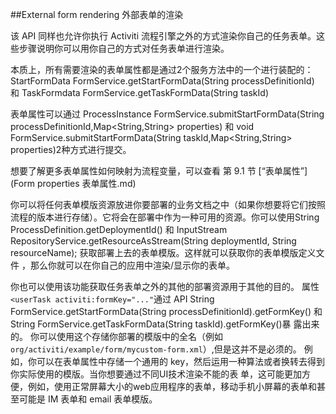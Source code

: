 ##External form rendering 外部表单的渲染

该 API 同样也允许你执行 Activiti 流程引擎之外的方式渲染你自己的任务表单。这些步骤说明你可以用你自己的方式对任务表单进行渲染。

本质上，所有需要渲染的表单属性都是通过2个服务方法中的一个进行装配的： StartFormData
FormService.getStartFormData(String processDefinitionId) 和 TaskFormdata
FormService.getTaskFormData(String taskId)

表单属性可以通过 ProcessInstance FormService.submitStartFormData(String processDefinitionId,Map<String,String> properties) 和 void FormService.submitStartFormData(String taskId,Map<String,String> properties)2种方式进行提交。

想要了解更多表单属性如何映射为流程变量，可以查看 第 9.1 节 [“表单属性”](Form properties 表单属性.md)

你可以将任何表单模版资源放进你要部署的业务文档之中（如果你想要将它们按照流程的版本进行存储）。它将会在部署中作为一种可用的资源。你可以使用String
ProcessDefinition.getDeploymentId() 和 InputStream RepositoryService.getResourceAsStream(String
deploymentId, String resourceName); 获取部署上去的表单模版。这样就可以获取你的表单模版定义文件 ，那么你就可以在你自己的应用中渲染/显示你的表单。

你也可以使用该功能获取任务表单之外的其他的部署资源用于其他的目的。
属性`<userTask activiti:formKey="..."`通过 API String FormService.getStartFormData(String
processDefinitionId).getFormKey() 和 String FormService.getTaskFormData(String taskId).getFormKey()暴
露出来的。 你可以使用这个存储你部署的模版中的全名（例如`org/activiti/example/form/mycustom-form.xml`）,但是这并不是必须的。 例如，你可以在表单属性中存储一个通用的 key，然后运用一种算法或者换转去得到你实际使用的模版。当你想要通过不同UI技术渲染不能的表
单，这可能更加方便，例如，使用正常屏幕大小的web应用程序的表单，移动手机小屏幕的表单和甚至可能是 IM 表单和 email 表单模版。